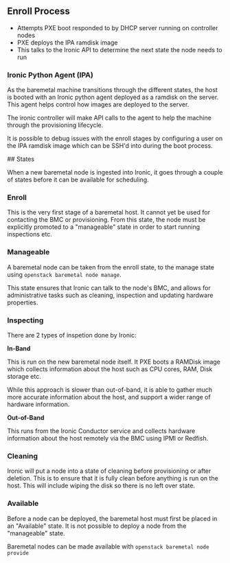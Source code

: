 ## Enroll Process

- Attempts PXE boot responded to by DHCP server running on controller nodes
- PXE deploys the IPA ramdisk image
- This talks to the Ironic API to determine the next state the node needs to run

### Ironic Python Agent (IPA)

As the baremetal machine transitions through the different states, the host is booted with an Ironic python agent deployed as a ramdisk on the server. This agent helps control how images are deployed to the server.

The ironic controller will make API calls to the agent to help the machine through the provisioning lifecycle.

It is possible to debug issues with the enroll stages by configuring a user on the IPA ramdisk image which can be SSH'd into during the boot process.

## States

When a new baremetal node is ingested into Ironic, it goes through a couple of states before it can be available for scheduling.

### Enroll

This is the very first stage of a baremetal host. It cannot yet be used for contacting the BMC or provisioning. From this state, the node must be explicitly promoted to a "manageable" state in order to start running inspections etc.

### Manageable

A baremetal node can be taken from the enroll state, to the manage state using `openstack baremetal node manage`.

This state ensures that Ironic can talk to the node's BMC, and allows for administrative tasks such as cleaning, inspection and updating hardware properties.

### Inspecting

There are 2 types of inspetion done by Ironic:

**In-Band**

This is run on the new baremetal node itself. It PXE boots a RAMDisk image which collects information about the host such as CPU cores, RAM, Disk storage etc.

While this approach is slower than out-of-band, it is able to gather much more accurate information about the host, and support a wider range of hardware information.

**Out-of-Band**

This runs from the Ironic Conductor service and collects hardware information about the host remotely via the BMC using IPMI or Redfish.

### Cleaning

Ironic will put a node into a state of cleaning before provisioning or after deletion. This is to ensure that it is fully clean before anything is run on the host. This will include wiping the disk so there is no left over state.

### Available

Before a node can be deployed, the baremetal host must first be placed in an "Available" state. It is not possible to deploy a node from the "manageable" state.

Baremetal nodes can be made available with `openstack baremetal node provide`
